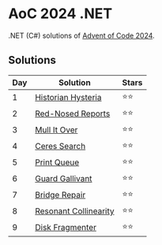 # AoC 2024 .NET

.NET (C#) solutions of [Advent of Code 2024](https://adventofcode.com/2024).

## Solutions

|Day|Solution|Stars|
|--|--|--|
|1|[Historian Hysteria](https://github.com/melanchall/aoc2024net/blob/main/Aoc2024Net/Days/Day1.cs)|:star::star:|
|2|[Red-Nosed Reports](https://github.com/melanchall/aoc2024net/blob/main/Aoc2024Net/Days/Day2.cs)|:star::star:|
|3|[Mull It Over](https://github.com/melanchall/aoc2024net/blob/main/Aoc2024Net/Days/Day3.cs)|:star::star:|
|4|[Ceres Search](https://github.com/melanchall/aoc2024net/blob/main/Aoc2024Net/Days/Day4.cs)|:star::star:|
|5|[Print Queue](https://github.com/melanchall/aoc2024net/blob/main/Aoc2024Net/Days/Day5.cs)|:star::star:|
|6|[Guard Gallivant](https://github.com/melanchall/aoc2024net/blob/main/Aoc2024Net/Days/Day6.cs)|:star::star:|
|7|[Bridge Repair](https://github.com/melanchall/aoc2024net/blob/main/Aoc2024Net/Days/Day7.cs)|:star::star:|
|8|[Resonant Collinearity](https://github.com/melanchall/aoc2024net/blob/main/Aoc2024Net/Days/Day8.cs)|:star::star:|
|9|[Disk Fragmenter](https://github.com/melanchall/aoc2024net/blob/main/Aoc2024Net/Days/Day9.cs)|:star::star:|